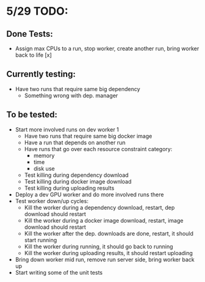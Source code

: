 # 5/29 TODO:
## Done Tests:
  - Assign max CPUs to a run, stop worker, create another run, bring worker back to life [x]


## Currently testing:
  - Have two runs that require same big dependency
    - Something wrong with dep. manager


## To be tested:
  - Start more involved runs on dev worker 1
    - Have two runs that require same big docker image
    - Have a run that depends on another run
    - Have runs that go over each resource constraint category:
      - memory
      - time
      - disk use
    - Test killing during dependency download
    - Test killing during docker image download
    - Test killing during uploading results
  - Deploy a dev GPU worker and do more involved runs there
  - Test worker down/up cycles:
    - Kill the worker during a dependency download, restart, dep download should restart
    - Kill the worker during a docker image download, restart, image download should restart
    - Kill the worker after the dep. downloads are done, restart, it should start running
    - Kill the worker during running, it should go back to running
    - Kill the worker during uploading results, it should restart uploading
  - Bring down worker mid run, remove run server side, bring worker back up
  - Start writing some of the unit tests
